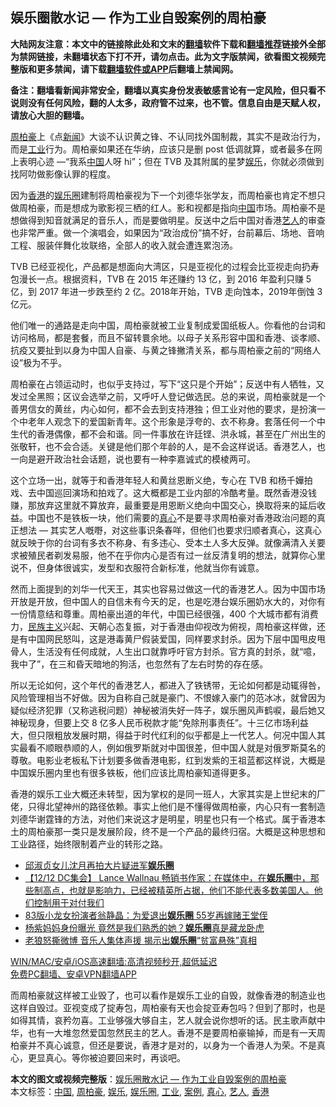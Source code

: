  <h2>娱乐圈散水记 — 作为工业自毁案例的周柏豪</h2> <p class="notice"><b>大陆网友注意：本文中的链接除此处和文末的<a href="https://github.com/bannedbook/fanqiang" >翻墙</a>软件下载和<a href="https://github.com/killgcd/justmysocks/blob/master/README.md">翻墙推荐</a>链接外全部为禁网链接，未翻墙状态下打不开，请勿点击。此为文字版禁闻，欲看图文视频完整版和更多禁闻，请下载<a href="https://github.com/bannedbook/fanqiang">翻墙软件或APP</a>后翻墙上禁闻网。</p><p>备注：翻墙看新闻非常安全，翻墙以真实身份发表敏感言论有一定风险，但只看不说则没有任何风险，翻的人太多，政府管不过来，也不管。信息自由是天赋人权，请放心大胆的翻墙。</b></p>  <div class="entry">  <p><a href="https://www.bannedbook.org/bnews/tag/%E5%91%A8%E6%9F%8F%E8%B1%AA/" class="st_tag internal_tag" rel="tag" title="标签 周柏豪 下的日志">周柏豪</a>上《点<span class='wp_keywordlink_affiliate'><a href="https://www.bannedbook.org/" title="新闻">新闻</a></span>》大谈不认识黄之锋、不认同找外国制裁，其实不是政治行为，而是<a href="https://www.bannedbook.org/bnews/tag/%E5%B7%A5%E4%B8%9A/" class="st_tag internal_tag" rel="tag" title="标签 工业 下的日志">工业</a>行为。周柏豪如果还在华纳，应该只是删 post 低调就算，或者最多在网上表明心迹 —“我系<span class='wp_keywordlink_affiliate'><a href="https://www.bannedbook.org/" title="中国" target="_blank">中国</a></span>人呀 hi”；但在 TVB 及其附属的星梦<a href="https://www.bannedbook.org/bnews/tag/%e5%a8%b1%e4%b9%90/" class="st_tag internal_tag" rel="tag" title="标签 娱乐 下的日志">娱乐</a>，你就必须做到找阿叻做影像认罪的程度。</p> <p>因为<a href="https://www.bannedbook.org/bnews/tag/%e9%a6%99%e6%b8%af/" class="st_tag internal_tag" rel="tag" title="标签 香港 下的日志">香港</a>的<a href="https://www.bannedbook.org/bnews/tag/%e5%a8%b1%e4%b9%90%e5%9c%88/" class="st_tag internal_tag" rel="tag" title="标签 娱乐圈 下的日志">娱乐圈</a>建制将周柏豪视为下一个刘德华张学友，而周柏豪也肯定不想只做周柏豪，而是想成为歌影视三栖的红人。影和视都是指向<a href="https://www.bannedbook.org/bnews/tag/%E4%B8%AD%E5%9B%BD/" class="st_tag internal_tag" rel="tag" title="标签 中国 下的日志">中国</a>市场。周柏豪不是想做得到知音就满足的音乐人，而是要做明星。反送中之后中国对香港<a href="https://www.bannedbook.org/bnews/tag/%e8%89%ba%e4%ba%ba/" class="st_tag internal_tag" rel="tag" title="标签 艺人 下的日志">艺人</a>的审查也非常严重。做一个演唱会，如果因为“政治成份”搞不好，台前幕后、场地、音响工程、服装伴舞化妆联络，全部人的收入就会遭连累泡汤。</p>  <p>TVB 已经亚视化，产品都是想面向大湾区，只是亚视化的过程会比亚视走向扔寿包漫长一点。根据资料，TVB 在 2015 年还赚约 13 亿，到 2016 年盈利只赚 5 亿，到 2017 年进一步跌至约 2 亿。2018年开始，TVB 走向蚀本，2019年倒蚀 3 亿元。</p> <p>他们唯一的通路是走向中国，周柏豪就被工业复制成爱国纸板人。你看他的台词和访问格局，都是套餐，而且不留转睘余地。以母子关系形容中国和香港、谈孝顺、抗疫又要扯到以身为中国人自豪、与黄之锋撇清关系，都与周柏豪之前的“网络人设”极为不乎。</p>  <p>周柏豪在占领运动时，也似乎支持过，写下“这只是个开始”；反送中有人牺牲，又发过全黑照；区议会选举之前，又呼吁人登记做选民。总的来说，周柏豪就是一个善男信女的黄丝，内心如何，都不会去到支持港独；但工业对他的要求，是扮演一个中老年人观念下的爱国新青年。这个形象是浮夸的、衣不称身。套落任何一个中生代的香港偶像，都不会和谐。同一件事放在许廷铿、洪永城，甚至在广州出生的张敬轩，也不会合适。关键是他们那个年龄的人，是不会这样说话。香港艺人，也一向是避开政治社会话题，说也要有一种李嘉诚式的模棱两可。</p> <p>这个立场一出，就等于和香港年轻人和黄丝恩断义绝，专心在 TVB 和杨千嬅拍戏、去中国巡回演场和拍戏了。这大概都是工业内部的冷酷考量。既然香港没钱赚，那放弃这里就不算放弃，最重要是用恩断义绝向中国交心，换取将来的延后收益。中国也不是铁板一块，他们需要的<a href="https://www.bannedbook.org/bnews/tag/%E7%9C%9F%E5%BF%83/" class="st_tag internal_tag" rel="tag" title="标签 真心 下的日志">真心</a>不是要寻求周柏豪对香港政治问题的真正想法 — 其实艺人嘅嘢，对这些事识条春咩，但他们也要求归顺者真心，这真心就反映于你的台词有多衣不称身、有多违心、受本土人多大反弹。就像满清入关要求被殖民者剃发易服，他不在乎你内心是否有过一丝反清复明的想法，就算你心里说不，但身体很诚实，发型和衣服符合新标准，他就当你有诚意。</p>  <p>然而上面提到的刘华一代天王，其实也容易过做这一代的香港艺人。因为中国市场开放是开放，但中国人的自信未有今天的足，也是吃港台娱乐圈奶水大的，对你有一份情意结和尊重。周柏豪出道的年代，中国已经很强，400 个大城市都有消费力，<span class='wp_keywordlink'><a href="https://www.bannedbook.org/forum11/topic333.html" title="禁片：民族主义和三座大山" target="_blank">民族主义</a></span>兴起、天朝心态复振，对于香港由仰视改为俯视，周柏豪这样做，还是有中国网民怒叫，这是港毒黄尸假装爱国，同样要求封杀。因为下层中国甩皮甩骨人，生活没有任何成就，人生出口就靠呼吁官方封杀。官方真的封杀，就“噫，我中了”，在三和昏天暗地的狗活，也忽然有了左右时势的存在感。</p> <p>所以无论如何，这个年代的香港艺人，都进入了铁锈带，无论如何都是动辄得咎，风险管理相当不好做。因为自称自己就是豪门、不恨嫁入豪门的范冰冰，就曾因为疑似经济犯罪（又称逃税问题）神秘被消失好一阵子，娱乐圈风声鹤唳，最后她又神秘现身，但要上交 8 亿多人民币税款才能“免除刑事责任”。十三亿市场利益大，但只限粗放发展时期，得益于时代红利的似乎都是上一代艺人。何况中国人其实最看不顺眼恭顺的人，例如俄罗斯就对中国很差，但中国人就是对俄罗斯莫名的尊敬。电影业老板私下计划要多做香港电影，红到发紫的王祖蓝都这样说，大概是中国娱乐圈内里也有很多铁板，他们应该比周柏豪知道得更多。</p>  <p>香港的娱乐工业大概还未转型，因为掌权的是同一班人，大家其实是上世纪末的厂佬，只得北望神州的路径依赖。事实上他们是不懂得做周柏豪，内心只有一套制造刘德华谢霆锋的方法，对他们来说这才是明星，明星也只有一个格式。属于香港本土的周柏豪那一类只是发展阶段，终不是一个产品的最终归宿。大概是这种思想和工业路径，始终限制着产业的转形之路。</p> <ul class='op-related-articles' title='相关阅读'> <li><a href='https://www.bannedbook.org/bnews/yule/20201223/1453058.html' target='_blank'>邱淑贞女儿沈月再拍大片疑进军<b>娱乐圈</b></a></li> <li><a href='https://www.bannedbook.org/bnews/bannedvideo/20201215/1447935.html' target='_blank'>【12/12 DC集会】 Lance Wallnau  畅销书作家：在媒体中，在<b>娱乐圈</b>中，那些制高点，也就是影响力，已经被精英所占据，他们不能代表多数美国人。他们控制用于对付我们</a></li> <li><a href='https://www.bannedbook.org/bnews/yule/20201214/1447221.html' target='_blank'>83版小龙女扮演者翁静晶：为爱退出<b>娱乐圈</b> 55岁再嫁赌王堂侄</a></li> <li><a href='https://www.bannedbook.org/bnews/yule/20201126/1437336.html' target='_blank'>杨紫妈妈身份曝光 竟然是我们熟悉的她？<b>娱乐圈</b>真是藏龙卧虎</a></li> <li><a href='https://www.bannedbook.org/bnews/yule/20201125/1436717.html' target='_blank'>老狼怒撕微博 音乐人集体声援 揭示出<b>娱乐圈</b>“贫富悬殊”真相</a></li> </ul> <p class="texttj"> <a href="https://github.com/bannedbook/fanqiang/wiki/V2ray%E6%9C%BA%E5%9C%BA" target="_blank">WIN/MAC/安卓/iOS高速翻墙:高清视频秒开,超低延迟</a><br/> <a href="https://github.com/bannedbook/fanqiang/wiki/%E7%A6%81%E9%97%BB%E7%BD%91%E5%AE%89%E5%8D%93%E7%BF%BB%E5%A2%99%E6%96%B0%E9%97%BBAPP" target="_blank">免费PC翻墙、安卓VPN翻墙APP</a></p><p>而周柏豪就这样被工业毁了，也可以看作是娱乐工业的自毁，就像香港的制造业也这样自毁过。亚视变成了掟寿包，周柏豪有天也会掟亚寿包吗？但到了那时，也是如得其情，哀矜勿喜。工业够强大够自主，艺人就会说你想听的话。民主歌声献中华，也有一大堆忽然爱国忽然民主的艺人。香港不是要周柏豪输掉，而是有一天周柏豪并不真心诚意，但还是要说，香港才是对的，以身为一个香港人为荣。不是真心，更显真心。等你被迫要回来时，再谈吧。</p><a name='sharetosocial'></a>       <div><b>本文的图文或视频完整版</b>：<a href='https://www.bannedbook.org/bnews/comments/20201224/1453692.html'>娱乐圈散水记 — 作为工业自毁案例的周柏豪</a></div>  </div><!--END ENTRY--> <div class="postfooter"> <div>本文标签：<a href="https://www.bannedbook.org/bnews/tag/%E4%B8%AD%E5%9B%BD/" rel="tag">中国</a>, <a href="https://www.bannedbook.org/bnews/tag/%E5%91%A8%E6%9F%8F%E8%B1%AA/" rel="tag">周柏豪</a>, <a href="https://www.bannedbook.org/bnews/tag/%e5%a8%b1%e4%b9%90/" rel="tag">娱乐</a>, <a href="https://www.bannedbook.org/bnews/tag/%e5%a8%b1%e4%b9%90%e5%9c%88/" rel="tag">娱乐圈</a>, <a href="https://www.bannedbook.org/bnews/tag/%E5%B7%A5%E4%B8%9A/" rel="tag">工业</a>, <a href="https://www.bannedbook.org/bnews/tag/%E6%A1%88%E4%BE%8B/" rel="tag">案例</a>, <a href="https://www.bannedbook.org/bnews/tag/%E7%9C%9F%E5%BF%83/" rel="tag">真心</a>, <a href="https://www.bannedbook.org/bnews/tag/%e8%89%ba%e4%ba%ba/" rel="tag">艺人</a>, <a href="https://www.bannedbook.org/bnews/tag/%e9%a6%99%e6%b8%af/" rel="tag">香港</a></div>  </div><!--END POSTFOOTER--> 